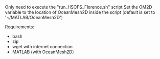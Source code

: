 Only need to execute the "run_HSOFS_Florence.sh" script
Set the OM2D variable to the location of OceanMesh2D inside the script
(default is set to '~/MATLAB/OceanMesh2D')

Requirements:
 - bash
 - zip
 - wget with internet connection
 - MATLAB (with OceanMesh2D)

